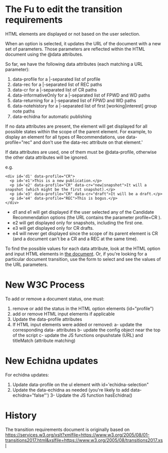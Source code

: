 # The Fu to edit the transition requirements 

HTML elements are displayed or not based on the user selection.

When an option is selected, it updates the URL of the document with a new set of parameters. Those parameters are reflected within the HTML document using the @data attributes.

So far, we have the following data attributes (each matching a URL parameter):

1. data-profile for a |-separated list of profile
2. data-rec for a |-separated list of REC paths
3. data-cr for a |-separated list of CR paths
3. data-informativeOnly for a |-separated list of FPWD and WD paths
4. data-returning for a |-separated list of FPWD and WD paths
5. data-notehistory for a |-separated list of first [working|interest] group note paths
7. data-echidna for automatic publishing

If no data attributes are present, the element will get displayed for all possible states within the scope of the parent element. For example, to display an element for all types of Recommendations, use data-profile="rec" and don't use the data-rec attribute on that element.'

If data attributes are used, one of them must be @data-profile, otherwise the other data attributes will be ignored.

e.g.
```
<div id='d1' data-profile="CR">
  <p id='e1'>This is a new publication.</p>
  <p id='e2' data-profile="CR" data-cr="new|snapshot">It will a snapshot (which might be the first snapshot).</p>
  <p id='e3' data-profile="CR" data-cr="draft">It will be a draft.</p>
  <p id='e4' data-profile="REC">This is bogus.</p>
</div>
```

* d1 and e1 will get displayed if the user selected any of the Candidate Recommendation options (the URL contains the parameter profile=CR ).
* e2 will get displayed only for snapshots, including the first one.
* e3 will get displayed only for CR drafts.
* e4 will never get displayed since the scope of its parent element is CR (and a document can't be a CR and a REC at the same time).

To find the possible values for each data attribute, look at the HTML option and input HTML elements in [the document](https://github.com/w3c/transitions/blob/main/index.html#L269). Or, if you're looking for a particular document transition, use the form to select and see the values of the URL parameters.

# New W3C Process

To add or remove a document status, one must:

1. remove or add the status in the HTML option elements (id="profile")
2. add or remove HTML input elements if applicable
3. Update the data-profile attributes
4. If HTML input elements were added or removed:
  a- update the corresponding data- attributes
  b- update the config object near the top of the script
  c- update the JS functions onpushstate (URL) and titleMatch (attribute matching)

# New Echidna updates

For echidna updates:
1. Update data-profile on the ul element with id='echidna-selection"
2. Update the data-echidna as needed (you're likely to add data-echidna="false"')
3- Update the JS function hasEchidna()

# History

The transition requirements document is originally based on
 https://services.w3.org/xslt?xmlfile=https://www.w3.org/2005/08/01-transitions2017.html&xslfile=https://www.w3.org/2005/08/transitions2017.xsl
